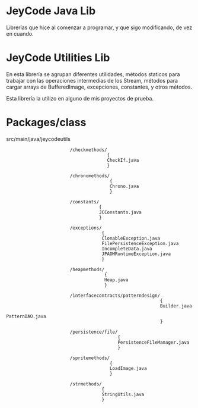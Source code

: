 # JeyCode Java Lib

Librerías que hice al comenzar a programar, y que sigo modificando, de vez en cuando.

# JeyCode Utilities Lib

En esta librería se agrupan diferentes utilidades, métodos staticos para trabajar con las operaciones intermedias de los Stream, métodos para cargar arrays de BufferedImage, excepciones, constantes, y otros métodos.

Esta librería la utilizo en alguno de mis proyectos de prueba.

# Packages/class

  src/main/java/jeycodeutils
  
                            /checkmethods/
                                          {
                                          CheckIf.java
                                          }
                                          
                            /chronomethods/
                                           {
                                           Chrono.java
                                           }
                                           
                            /constants/
                                       {
                                       JCConstants.java
                                       }
                                       
                            /exceptions/
                                        {
                                        ClonableException.java
                                        FilePersistenceException.java
                                        IncompleteData.java
                                        JPAOMRuntimeException.java
                                        }
                                        
                            /heapmethods/
                                         {
                                         Heap.java
                                         }
                                         
                            /interfacecontracts/patterndesign/
                                                              {
                                                              Builder.java
                                                              PatternDAO.java
                                                              }
                                                              
                            /persistence/file/
                                              {
                                              PersistenceFileManager.java
                                              }
                                              
                            /spritemethods/
                                           {
                                           LoadImage.java
                                           }
                                           
                            /strmethods/
                                        {
                                        StringUtils.java
                                        }



